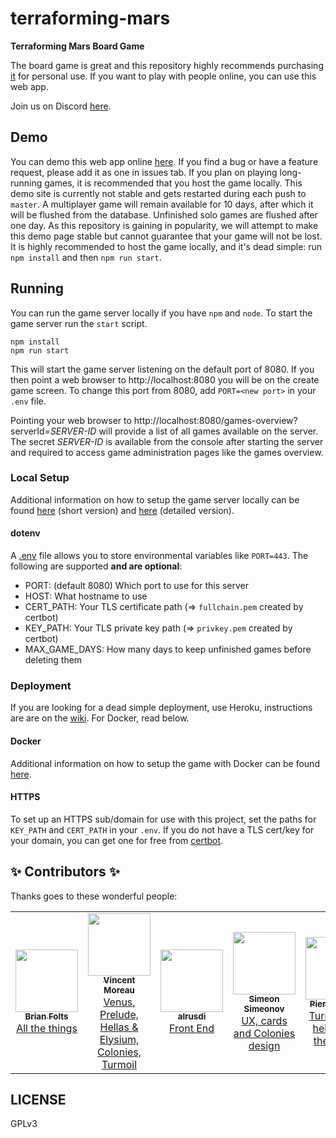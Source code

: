 # terraforming-mars

**Terraforming Mars Board Game**

The board game is great and this repository highly recommends purchasing [it](https://www.amazon.com/Stronghold-Games-6005SG-Terraforming-Board/dp/B01GSYA4K2) for personal use. If you want to play with people online, you can use this web app.

Join us on Discord [here](https://discord.gg/fWXE53K).

## Demo

You can demo this web app online [here](https://terraforming-mars.herokuapp.com/). If you find a bug or have a feature request, please add it as one in issues tab. If you plan on playing long-running games, it is recommended that you host the game locally. This demo site is currently not stable and gets restarted during each push to `master`. A multiplayer game will remain available for 10 days, after which it will be flushed from the database. Unfinished solo games are flushed after one day. As this repository is gaining in popularity, we will attempt to make this demo page stable but cannot guarantee that your game will not be lost. It is highly recommended to host the game locally, and it's dead simple: run `npm install` and then `npm run start`.

## Running

You can run the game server locally if you have `npm` and `node`. To start the game server run the `start` script.

```
npm install
npm run start
```

This will start the game server listening on the default port of 8080. If you then point a web browser to http://localhost:8080 you will be on the create game screen. To change this port from 8080, add `PORT=<new port>` in your `.env` file. 

Pointing your web browser to http://localhost:8080/games-overview?serverId=_SERVER-ID_ will provide a list of all games available on the server. The secret _SERVER-ID_ is available from the console after starting the server and required to access game administration pages like the games overview.

### Local Setup

Additional information on how to setup the game server locally can be found [here](https://docs.google.com/document/d/1r4GlqA6DkrSAtR6MMYmX_nmh6o4igVTqDUUETiJYGt8/edit?usp=sharing) (short version) and [here](https://docs.google.com/document/d/1y-QnffzkQtpasBkDAFQwBoqhLmUpVTzRPybtvmbktDQ/edit?usp=sharing) (detailed version).

#### dotenv

A [.env](https://www.npmjs.com/package/dotenv) file allows you to store environmental variables like `PORT=443`. The following are supported **and are optional**:

* PORT: (default 8080) Which port to use for this server
* HOST: What hostname to use
* CERT_PATH: Your TLS certificate path (=> `fullchain.pem` created by certbot)
* KEY_PATH: Your TLS private key path (=> `privkey.pem` created by certbot)
* MAX_GAME_DAYS: How many days to keep unfinished games before deleting them

### Deployment

If you are looking for a dead simple deployment, use Heroku, instructions are are on the [wiki](../../wiki/Heroku-Setup). For Docker, read below.

#### Docker

Additional information on how to setup the game with Docker can be found [here](https://docs.google.com/document/d/1a_xTU2kp1E7-VwIA8qLF16prAvFkleTv9iTtxHCzGtM/edit?usp=sharing).

#### HTTPS

To set up an HTTPS sub/domain for use with this project, set the paths for `KEY_PATH` and `CERT_PATH` in your `.env`. If you do not have a TLS cert/key for your domain, you can get one for free from [certbot](https://certbot.eff.org/).

## ✨ Contributors ✨

Thanks goes to these wonderful people:

<table>
  <tr>
    <td align="center">
      <a href="https://github.com/bafolts"><img src="https://avatars1.githubusercontent.com/u/2707843?v=3" width="100px;" alt=""/><br />
        <sub><b>Brian Folts</b></sub><br />All the things</a>
    </td>
    <td align="center">
      <a href="https://github.com/vincentneko"><img src="https://avatars1.githubusercontent.com/u/56086992?v=3" width="100px;" alt=""/><br />
        <sub><b>Vincent Moreau</b></sub><br />Venus, Prelude, Hellas & Elysium, Colonies, Turmoil</a>
    </td>
    <td align="center">
      <a href="https://github.com/alrusdi"><img src="https://avatars2.githubusercontent.com/u/394311?v=3" width="100px;" alt=""/><br />
        <sub><b>alrusdi</b></sub><br />Front End</a>
    </td>
    <td align="center">
      <a href="https://github.com/ssimeonoff"><img src="https://avatars3.githubusercontent.com/u/6917565?s=460&v=4" width="100px;" alt=""/><br />
        <sub><b>Simeon Simeonov</b></sub><br />UX, cards and Colonies design</a>
    </td>
    <td align="center">
      <a href="https://github.com/pierrehilbert"><img src="https://avatars0.githubusercontent.com/u/806950?v=3" width="100px;" alt=""/><br />
        <sub><b>Pierre Hilbert</b></sub><br />Turmoil and helps with the things</a>
    </td>
    <td align="center">
      <a href="https://github.com/nwai90"><img src="https://avatars1.githubusercontent.com/u/2408094?s=460&v=4" width="100px;" alt=""/><br />
        <sub><b>nwai90</b></sub><br />Helps with the things</a>
    </td>    
    <td align="center">
      <a href="https://github.com/pocc"><img src="https://avatars1.githubusercontent.com/u/10995145?s=460&v=4" width="100px;" alt=""/><br />
        <sub><b>Pocc</b></sub><br />He did that one thing one time</a>
    </td>    
  </tr>
</table>


## LICENSE

GPLv3
